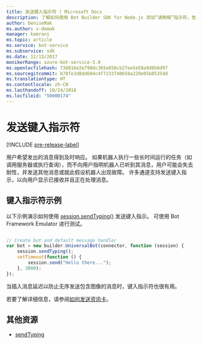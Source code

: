 ```yaml
---
title: 发送键入指示符 | Microsoft Docs
description: 了解如何使用 Bot Builder SDK for Node.js 添加“请稍候”指示符，告诉用户机器人正在处理请求
author: DeniseMak
ms.author: v-demak
manager: kamrani
ms.topic: article
ms.service: bot-service
ms.subservice: sdk
ms.date: 12/13/2017
monikerRange: azure-bot-service-3.0
ms.openlocfilehash: 738816e2e790dc365e858cb27ee5e58a9d8b6d97
ms.sourcegitcommit: b78fe3d8dd604c4f7233740658a229e85b8535dd
ms.translationtype: HT
ms.contentlocale: zh-CN
ms.lasthandoff: 10/24/2018
ms.locfileid: "50000174"
---
```

# <a name="send-a-typing-indicator"></a>发送键入指示符 

[!INCLUDE [pre-release-label](../includes/pre-release-label-v3.md)]

用户希望发出的消息得到及时响应。 如果机器人执行一些长时间运行的任务（如调用服务器或执行查询），而不向用户指明机器人已听到其消息，用户可能会失去耐性，并发送其他消息或就此假设机器人出现故障。
许多通道支持发送键入指示，以向用户显示已接收并且正在处理消息。


## <a name="typing-indicator-example"></a>键入指示符示例

以下示例演示如何使用 [session.sendTyping()][SendTyping] 发送键入指示。  可使用 Bot Framework Emulator 进行测试。


```javascript

// Create bot and default message handler
var bot = new builder.UniversalBot(connector, function (session) {
    session.sendTyping();
    setTimeout(function () {
        session.send("Hello there...");
    }, 3000);
});
```

当插入消息延迟以防止无序发送包含图像的消息时，键入指示符也很有用。

若要了解详细信息，请参阅[如何发送资讯卡](bot-builder-nodejs-send-rich-cards.md)。


## <a name="additional-resources"></a>其他资源

* [sendTyping][SendTyping]


[SendTyping]: https://docs.botframework.com/en-us/node/builder/chat-reference/classes/_botbuilder_d_.session#sendtyping
[IMessage]: http://docs.botframework.com/en-us/node/builder/chat-reference/interfaces/_botbuilder_d_.imessage
